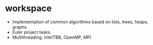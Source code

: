 # workspace

- Implementation of common algorithms based on lists, trees, heaps, graphs. 
- Euler project tasks. 
- Multithreading: IntelTBB, OpenMP, MPI 
